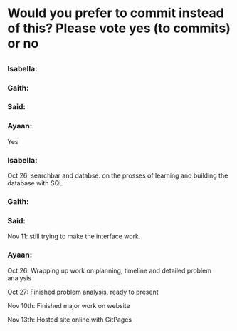 # Would you prefer to commit instead of this? Please vote yes (to commits) or no

##
### Isabella:

### Gaith:

### Said:

### Ayaan:
Yes



### Isabella:
Oct 26: searchbar and databse. on the prosses of learning and building the database with SQL

### Gaith:


### Said:
Nov 11: still trying to make the interface work.

### Ayaan:
Oct 26: Wrapping up work on planning, timeline and detailed problem analysis

Oct 27: Finished problem analysis, ready to present

Nov 10th: Finished major work on website

Nov 13th: Hosted site online with GitPages

